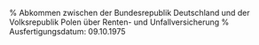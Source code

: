 % Abkommen zwischen der Bundesrepublik Deutschland und der Volksrepublik Polen über Renten- und Unfallversicherung
% Ausfertigungsdatum: 09.10.1975
 